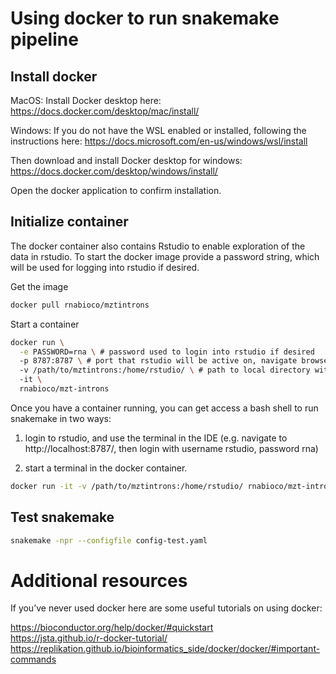 # Using docker to run snakemake pipeline


## Install docker

MacOS:
Install Docker desktop here: https://docs.docker.com/desktop/mac/install/ 

Windows:
If you do not have the WSL enabled or installed, following the instructions here:
https://docs.microsoft.com/en-us/windows/wsl/install   

Then download and install Docker desktop for windows:
https://docs.docker.com/desktop/windows/install/  

Open the docker application to confirm installation.

## Initialize container

The docker container also contains Rstudio to enable exploration of the data in rstudio. To start the docker image provide a password string, which will be used for logging into rstudio if desired.

Get the image
```bash
docker pull rnabioco/mztintrons
```

Start a container

```bash
docker run \
  -e PASSWORD=rna \ # password used to login into rstudio if desired
  -p 8787:8787 \ # port that rstudio will be active on, navigate browser to http://localhost:8787/ to login
  -v /path/to/mztintrons:/home/rstudio/ \ # path to local directory with pipeline and data 
  -it \ 
  rnabioco/mzt-introns
``` 

Once you have a container running, you can get access a bash shell to run snakemake in two ways:  

1) login to rstudio, and use the terminal in the IDE (e.g. navigate to http://localhost:8787/, then login with username rstudio, password rna)  

2) start a terminal in the docker container.  

```bash
docker run -it -v /path/to/mztintrons:/home/rstudio/ rnabioco/mzt-introns bash
```

## Test snakemake

```bash
snakemake -npr --configfile config-test.yaml
```

# Additional resources

 If you’ve never used docker here are some useful tutorials on using docker:
 
 https://bioconductor.org/help/docker/#quickstart  
 https://jsta.github.io/r-docker-tutorial/  
 https://replikation.github.io/bioinformatics_side/docker/docker/#important-commands  

